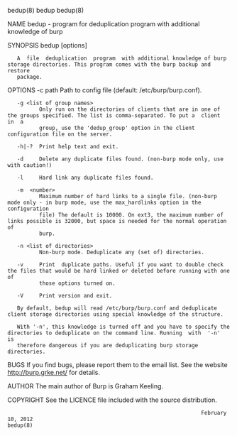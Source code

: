 bedup(8)                                                               bedup                                                              bedup(8)

NAME
       bedup - program for deduplication program with additional knowledge of burp

SYNOPSIS
       bedup [options]

       A  file  deduplication  program  with additional knowledge of burp storage directories. This program comes with the burp backup and restore
       package.

OPTIONS
       -c path
              Path to config file (default: /etc/burp/burp.conf).

       -g <list of group names>
              Only run on the directories of clients that are in one of the groups specified. The list is comma-separated. To put a  client  in  a
              group, use the 'dedup_group' option in the client configuration file on the server.

       -h|-?  Print help text and exit.

       -d     Delete any duplicate files found. (non-burp mode only, use with caution!)

       -l     Hard link any duplicate files found.

       -m  <number>
              Maximum number of hard links to a single file. (non-burp mode only - in burp mode, use the max_hardlinks option in the configuration
              file) The default is 10000. On ext3, the maximum number of links possible is 32000, but space is needed for the normal operation  of
              burp.

       -n <list of directories>
              Non-burp mode. Deduplicate any (set of) directories.

       -v     Print  duplicate paths. Useful if you want to double check the files that would be hard linked or deleted before running with one of
              those options turned on.

       -V     Print version and exit.

       By default, bedup will read /etc/burp/burp.conf and deduplicate client storage directories using special knowledge of the structure.

       With '-n', this knowledge is turned off and you have to specify the directories to deduplicate on the command line. Running  with  '-n'  is
       therefore dangerous if you are deduplicating burp storage directories.

BUGS
       If you find bugs, please report them to the email list. See the website <http://burp.grke.net/> for details.

AUTHOR
       The main author of Burp is Graham Keeling.

COPYRIGHT
       See the LICENCE file included with the source distribution.

                                                                 February 10, 2012                                                        bedup(8)
